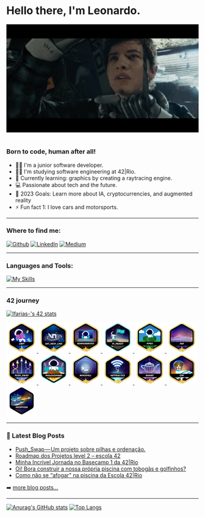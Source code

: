 <!--
**Leofariasrj25/leofariasrj25** is a ✨ _special_ ✨ repository because its `README.md` (this file) appears on your GitHub profile.

Here are some ideas to get you started:

- 🔭 I’m currently working on ...
- 🌱 I’m currently learning ...
- 👯 I’m looking to collaborate on ...
- 🤔 I’m looking for help with ...
- 💬 Ask me about ...
- 📫 How to reach me
- 😄 Pronouns: ...
- ⚡ Fun fact: ...
-->

# Hello there, I'm Leonardo.

<div align="center">
<img hight="300" width="700" alt="GIF" align="center" src="./assets/ready player one.webp">
</div><br>

### Born to code, human after all!

- 🧑‍💻 I'm a junior software developer.
- 👨‍🎓 I'm studying software engineering at 42|Rio. 
- 📖 Currently learning: graphics by creating a raytracing engine.   
- 💻 Passionate about tech and the future.
- 🥅 2023 Goals: Learn more about IA, cryptocurrencies, and augmented reality
- ⚡ Fun fact 1: I love cars and motorsports.

---

### Where to find me:
<p>
<a href="https://github.com/leofariasrj25" target="_blank"><img alt="Github" src="https://img.shields.io/badge/GitHub-%2312100E.svg?&style=for-the-badge&logo=Github&logoColor=white" /></a> 
<a href="https://www.linkedin.com/in/leofariasrj25" target="_blank"><img alt="LinkedIn" src="https://img.shields.io/badge/linkedin-%230077B5.svg?&style=for-the-badge&logo=linkedin&logoColor=white" /></a> 
<a href="https://leofariasrj25.medium.com" target="_blank"><img alt="Medium" src="https://img.shields.io/badge/medium-%2312100E.svg?&style=for-the-badge&logo=medium&logoColor=white" /></a>
</p>

---

### Languages and Tools:

[![My Skills](https://skillicons.dev/icons?i=c,cpp,java,docker,git,linux,bash,neovim)](https://skillicons.dev)

---

### 42 journey
[![lfarias-'s 42 stats](https://badge42.vercel.app/api/v2/cl5zpz90q000609l63hare0gx/stats?cursusId=21&coalitionId=345)](https://github.com/JaeSeoKim/badge42)

<a href="https://github.com/Leofariasrj25/libft">
<img height="80px" src="./assets/42_badges/libftm.png" />
</a>
<a href="https://github.com/Leofariasrj25/get_next_line42">
<img height="80px" src="./assets/42_badges/get_next_linem.png" />
</a>
<a href="">
<img height="80px" src="./assets/42_badges/born2berootm.png" />
</a>
<a href="https://github.com/Leofariasrj25/ft_printf42">
<img height="80px" src="./assets/42_badges/ft_printfe.png" />
</a>
<a href="https://github.com/Leofariasrj25/pipex42">
<img height="80px" src="./assets/42_badges/pipexm.png" />
</a>
<a href="https://github.com/Leofariasrj25/FdF">
<img height="80px" src="./assets/42_badges/fdfm.png" />
</a>
<a href="https://github.com/Leofariasrj25/push_swap42">
<img height="80px" src="./assets/42_badges/push_swapm.png" />
</a>
<a href="https://github.com/Leofariasrj25/philosophers42">
<img height="80px" src="./assets/42_badges/philosopherse.png" />
</a>
<a href="https://github.com/speedshell/minishell">
<img height="80px" src="./assets/42_badges/minishellm.png" />
</a>
<a href="">
<img height="80px" src="./assets/42_badges/netpracticem.png" />
</a>
<a href="https://github.com/raytracers/miniRT">
<img height="80px" src="./assets/42_badges/minirtm.png" />
</a>
<a href="https://github.com/Leofariasrj25/cpp-piscine">
<img height="80px" src="./assets/42_badges/cppm.png" />
</a>
<a href="">
<img height="80px" src="./assets/42_badges/inceptionn.png" />
</a>

---

### 📕 Latest Blog Posts

<!-- BLOG-POST-LIST:START -->
- [Push_Swap — Um projeto sobre pilhas e ordenação.](https://leofariasrj25.medium.com/push-swap-um-projeto-sobre-pilhas-e-ordena%C3%A7%C3%A3o-5aecdbe33903?source=rss-a9f5ec3b3b67------2)
- [Roadmap dos Projetos level 2 – escola 42](https://leofariasrj25.medium.com/roadmap-dos-projetos-level-2-escola-42-66904df0a837?source=rss-a9f5ec3b3b67------2)
- [Minha Incrível Jornada no Basecamp 1 da 42|Rio](https://leofariasrj25.medium.com/minha-incr%C3%ADvel-jornada-no-basecamp-1-da-42-rio-6c02af098321?source=rss-a9f5ec3b3b67------2)
- [Oi! Bora construir a nossa própria piscina com tobogãs e golfinhos?](https://leofariasrj25.medium.com/oi-bora-construir-a-nossa-pr%C3%B3pria-piscina-com-tobog%C3%A3s-e-golfinhos-8fac671cee39?source=rss-a9f5ec3b3b67------2)
- [Como não se “afogar” na piscina da Escola 42|Rio](https://leofariasrj25.medium.com/como-n%C3%A3o-se-afogar-na-piscina-da-escola-42-rio-cc41da50e72c?source=rss-a9f5ec3b3b67------2)
<!-- BLOG-POST-LIST:END -->

➡️ [more blog posts...](https://leofariasrj25.medium.com)

---

[![Anurag's GitHub stats](https://github-readme-stats.vercel.app/api?username=leofariasrj25&theme=radical)](https://github.com/anuraghazra/github-readme-stats)
[![Top Langs](https://github-readme-stats.vercel.app/api/top-langs/?username=leofariasrj25&layout=compact&theme=radical)](https://github.com/anuraghazra/github-readme-stats)
